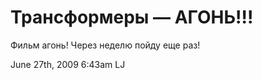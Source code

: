 # Трансформеры — АГОНЬ!!!

Фильм агонь! Через неделю пойду еще раз!

<span id="timestamp"> June 27th, 2009 6:43am </span> <span
class="tag">LJ</span>
